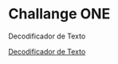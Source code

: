 # Challange ONE
Decodificador de Texto

[Decodificador de Texto](https://zodiecko.github.io/decodificadorone/)
